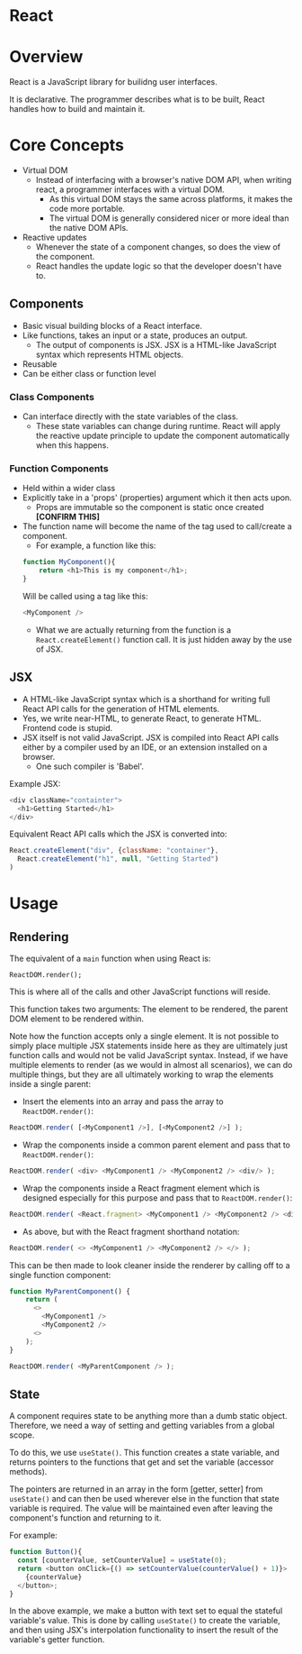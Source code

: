 React
=======

# Overview
React is a JavaScript library for builidng user interfaces.

It is declarative. The programmer describes what is to be built, React handles how to build and maintain it.

# Core Concepts
* Virtual DOM
  * Instead of interfacing with a browser's native DOM API, when writing react, a programmer interfaces with a virtual DOM.
    * As this virtual DOM stays the same across platforms, it makes the code more portable.
    * The virtual DOM is generally considered nicer or more ideal than the native DOM APIs.
* Reactive updates
  * Whenever the state of a component changes, so does the view of the component.
  * React handles the update logic so that the developer doesn't have to.

## Components

* Basic visual building blocks of a React interface.
* Like functions, takes an input or a state, produces an output.
  * The output of components is JSX. JSX is a HTML-like JavaScript syntax which represents HTML objects.
* Reusable
* Can be either class or function level

### Class Components
* Can interface directly with the state variables of the class.
  * These state variables can change during runtime. React will apply the reactive update principle to update the component automatically when this happens.

### Function Components
* Held within a wider class
* Explicitly take in a 'props' (properties) argument which it then acts upon.
  * Props are immutable so the component is static once created **[CONFIRM THIS]**
* The function name will become the name of the tag used to call/create a component.
  * For example, a function like this:
  ```javascript
  function MyComponent(){
      return <h1>This is my component</h1>;
  }
  ```
  Will be called using a tag like this:
  ```javascript
  <MyComponent />
  ```
  * What we are actually returning from the function is a `React.createElement()` function call. It is just hidden away by the use of JSX.

## JSX

* A HTML-like JavaScript syntax which is a shorthand for writing full React API calls for the generation of HTML elements.
* Yes, we write near-HTML, to generate React, to generate HTML. Frontend code is stupid.
* JSX itself is not valid JavaScript. JSX is compiled into React API calls either by a compiler used by an IDE, or an extension installed on a browser.
  * One such compiler is 'Babel'.

Example JSX:

```javascript
<div className="containter">
  <h1>Getting Started</h1>
</div>
```

Equivalent React API calls which the JSX is converted into:

```javascript
React.createElement("div", {className: "container"},
  React.createElement("h1", null, "Getting Started")
)
```

# Usage

## Rendering

The equivalent of a `main` function when using React is:

```
ReactDOM.render();
```

This is where all of the calls and other JavaScript functions will reside.

This function takes two arguments: The element to be rendered, the parent DOM element to be rendered within.

Note how the function accepts only a single element. It is not possible to simply place multiple JSX statements inside here as they are ultimately just function calls and would not be valid JavaScript syntax. Instead, if we have multiple elements to render (as we would in almost all scenarios), we can do multiple things, but they are all ultimately working to wrap the elements inside a single parent:

* Insert the elements into an array and pass the array to `ReactDOM.render()`:
```javascript
ReactDOM.render( [<MyComponent1 />], [<MyComponent2 />] );
```

* Wrap the components inside a common parent element and pass that to `ReactDOM.render()`:
```javascript
ReactDOM.render( <div> <MyComponent1 /> <MyComponent2 /> <div/> );
```

* Wrap the components inside a React fragment element which is designed especially for this purpose and pass that to `ReactDOM.render()`:
```javascript
ReactDOM.render( <React.fragment> <MyComponent1 /> <MyComponent2 /> <div/> );
```

* As above, but with the React fragment shorthand notation:
```javascript
ReactDOM.render( <> <MyComponent1 /> <MyComponent2 /> </> );
```

This can be then made to look cleaner inside the renderer by calling off to a single function component:
```javascript
function MyParentComponent() {
    return (
      <>
        <MyComponent1 />
        <MyComponent2 />
      <>
    );
}

ReactDOM.render( <MyParentComponent /> );
```

## State

A component requires state to be anything more than a dumb static object. Therefore, we need a way of setting and getting variables from a global scope.

To do this, we use `useState()`. This function creates a state variable, and returns pointers to the functions that get and set the variable (accessor methods).

The pointers are returned in an array in the form [getter, setter] from `useState()` and can then be used wherever else in the function that state variable is required. The value will be maintained even after leaving the component's function and returning to it.

For example:

```javascript
function Button(){
  const [counterValue, setCounterValue] = useState(0);
  return <button onClick={() => setCounterValue(counterValue() + 1)}>
    {counterValue}
  </button>;
}
```

In the above example, we make a button with text set to equal the stateful variable's value. This is done by calling `useState()` to create the variable, and then using JSX's interpolation functionality to insert the result of the variable's getter function.
